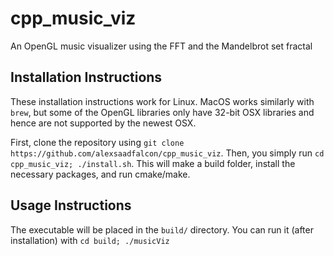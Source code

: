 # cpp_music_viz
An OpenGL music visualizer using the FFT and the Mandelbrot set fractal


## Installation Instructions

These installation instructions work for Linux. MacOS works similarly with `brew`, but some of the OpenGL libraries only have 32-bit OSX libraries and hence are not supported by the newest OSX.

First, clone the repository using `git clone https://github.com/alexsaadfalcon/cpp_music_viz`. Then, you simply run `cd cpp_music_viz; ./install.sh`. This will make a build folder, install the necessary packages, and run cmake/make.

## Usage Instructions

The executable will be placed in the `build/` directory. You can run it (after installation) with `cd build; ./musicViz`


